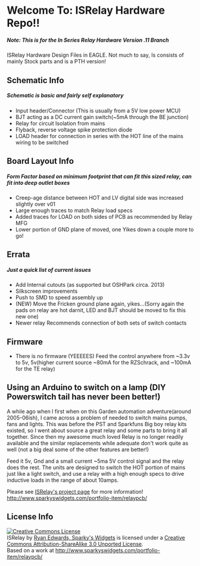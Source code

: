 Welcome To: ISRelay Hardware Repo!!
================================

##### Note: This is for the In Series Relay Hardware Version .11 Branch

ISRelay Hardware Design Files in EAGLE. Not much to say, Is consists of mainly Stock parts and is a PTH version!

Schematic Info
-------------------------
##### Schematic is basic and fairly self explanatory

- Input header/Connector (This is usually from a 5V low power MCU)
- BJT acting as a DC current gain switch(~5mA through the BE junction)
- Relay for circuit Isolation from mains
- Flyback, reverse voltage spike protection diode
- LOAD header for connection in series with the HOT line of the mains wiring to be switched

Board Layout Info
-------------------------
##### Form Factor based on minimum footprint that can fit this sized relay, can fit into deep outlet boxes

- Creep-age distance between HOT and LV digital side was increased slightly over v01
- Large enough traces to match Relay load specs
- Added traces for LOAD on both sides of PCB as recommended by Relay MFG
- Lower portion of GND plane of moved, one Yikes down a couple more to go!

Errata
-------------------------

##### Just a quick list of current issues
- Add Internal cutouts (as supported but OSHPark circa. 2013)
- Silkscreen improvements
- Push to SMD to speed assembly up
- (NEW) Move the Fricken ground plane again, yikes...(Sorry again the pads on relay are hot darnit, LED and BJT should be moved to fix this new one)
- Newer relay Recommends connection of both sets of switch contacts

Firmware
-------------------------

- There is no firmware (YEEEEES) Feed the control anywhere from ~3.3v to 5v, 5v(higher current source ~80mA for the RZSchrack, and ~100mA for the TE relay)

Using an Arduino to switch on a lamp (DIY Powerswitch tail has never been better!)
-------------------------

A while ago when I first when on this Garden automation adventure(around 2005-06ish), I came across a problem of needed to switch mains pumps, fans and lights. This was before the PST and Sparkfuns Big boy relay kits existed, so I went about source a great relay and some parts to bring it all together.
Since then my awesome much loved Relay is no longer readily available and the similar replacements while adequate don't work quite as well (not a big deal some of the other features are better!)

Feed it 5v, Gnd and a small current ~5ma 5V control signal and the relay does the rest. The units are designed to switch the HOT portion of mains just like a light switch, and use a relay with a high enough specs to drive inductive loads in the range of about 10amps.


Please see [ISRelay's project page](http://www.sparkyswidgets.com/portfolio-item/relaypcb/) for more information!
<http://www.sparkyswidgets.com/portfolio-item/relaypcb/>


License Info
-------------------------

<a rel="license" href="http://creativecommons.org/licenses/by-sa/3.0/deed.en_US"><img alt="Creative Commons License" style="border-width: 0px;" src="http://i.creativecommons.org/l/by-sa/3.0/88x31.png" /></a><br />
<span xmlns:dct="http://purl.org/dc/terms/" property="dct:title">ISRelay</span> by <a xmlns:cc="http://creativecommons.org/ns#" href="www.sparkyswidgets.com" property="cc:attributionName" rel="cc:attributionURL">Ryan Edwards, Sparky's Widgets</a> is licensed under a <a rel="license" href="http://creativecommons.org/licenses/by-sa/3.0/deed.en_US">Creative Commons Attribution-ShareAlike 3.0 Unported License</a>.<br />
Based on a work at <a xmlns:dct="http://purl.org/dc/terms/" href="http://www.sparkyswidgets.com/portfolio-item/relaypcb/" rel="dct:source">http://www.sparkyswidgets.com/portfolio-item/relaypcb/</a>